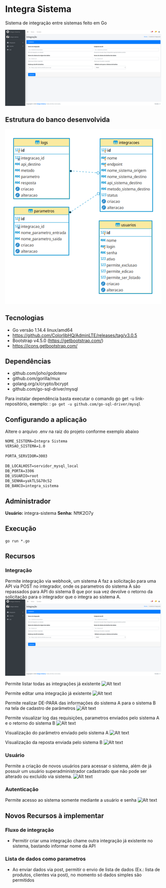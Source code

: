# Integra Sistema
Sistema de integração entre sistemas feito em Go

![Alt text](/imagens/cadastro-integracao.png?raw=true "Página cadastro de integração")

## Estrutura do banco desenvolvida
![Alt text](/imagens/der.png?raw=true "Diagrama de Entidade e Relacionamento")

## Tecnologias
* Go versão 1.14.4 linux/amd64
* https://github.com/ColorlibHQ/AdminLTE/releases/tag/v3.0.5
* Bootstrap v4.5.0 (https://getbootstrap.com/)
* https://icons.getbootstrap.com/

## Dependências
* github.com/joho/godotenv
* github.com/gorilla/mux
* golang.org/x/crypto/bcrypt
* github.com/go-sql-driver/mysql

Para instalar dependência basta executar o comando go get -u link-repositório, exemplo: : ```go get -u github.com/go-sql-driver/mysql```

## Configurando a aplicação 
Altere o arquivo .env na raiz do projeto conforme exemplo abaixo
```
NOME_SISTEMA=Integra Sistema
VERSAO_SISTEMA=1.0

PORTA_SERVIDOR=3003

DB_LOCALHOST=servidor_mysql_local
DB_PORTA=3306
DB_USUARIO=root
DB_SENHA=yakTLS&70c52
DB_BANCO=integra_sistema
```

## Administrador
**Usuário:** integra-sistema
**Senha:** NftK2O7y

## Execução
```go run *.go```

## Recursos

### Integração
Permite integração via webhook, um sistema A faz a solicitação para uma API via POST no integrador, 
onde os parametros do sistema A são repassados para API do sistema B que por sua vez devolve o 
retorno da solicitação para o integrador que o integra ao sistema A.
![Alt text](/imagens/cadastro-integracao.png?raw=true "Página cadastro de integração")

Permite listar todas as integrações já existente
![Alt text](/imagens/listar-integracao.png?raw=true "Página listagem de integração")

Permite editar uma integração já existente
![Alt text](/imagens/editar-integracao.png?raw=true "Página edição de integração")

Permite realizar DE-PARA das informações do sistema A para o sistema B na tela de cadastro de parâmetros
![Alt text](/imagens/editar-parametros.png?raw=true "Página de edição de parametros")

Permite visualizar log das requisições, parametros enviados pelo sistema A e o retorno do sistema B
![Alt text](/imagens/visualizar-logs.png?raw=true "Página de visualização de logs")

Visualização do parâmetro enviado pelo sistema A
![Alt text](/imagens/visualizar-log-parametro-integracao.png?raw=true "Parametro enviado pelo sistema A")

Visualização da reposta enviada pelo sistema B 
![Alt text](/imagens/visualizar-log-retorno-integracao.png?raw=true "Retorno enviado pelo sistema B")

### Usuário
Permite a criação de novos usuários para acessar o sistema, além de já possuir um usuário 
superadministrador cadastrado que não pode ser alterado ou excluído via sistema.
![Alt text](/imagens/cadastro-usuario.png?raw=true "Página de cadastro de usuário")

### Autenticação
Permite acesso ao sistema somente mediante a usuário e senha
![Alt text](/imagens/autenticacao.png?raw=true "Página de autenticação")

## Novos Recursos à implementar
### Fluxo de integração
* Permitir criar uma integração chame outra integração já existente no sistema, bastando informar nome da API
### Lista de dados como parametros
* Ao enviar dados via post, permitir o envio de lista de dados (Ex.: lista de produtos, clientes via post), no momento só dados simples são permitidos